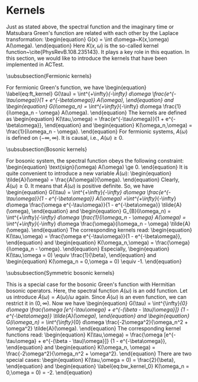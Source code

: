 # Kernels

Just as stated above, the spectral function and the imaginary time or Matsubara Green's function are related with each other by the Laplace transformation:
\begin{equation}
G(x) = \int d\omega~K(x,\omega) A(\omega).
\end{equation}
Here $K(x,\omega)$ is the so-called kernel function~\cite{PhysRevB.108.235143}. It plays a key role in this equation. In this section, we would like to introduce the kernels that have been implemented in ACTest.

\subsubsection{Fermionic kernels}

For fermionic Green's function, we have
\begin{equation}
\label{eq:ft_kernel}
G(\tau) = \int^{+\infty}_{-\infty} d\omega
          \frac{e^{-\tau\omega}}{1 + e^{-\beta\omega}} A(\omega),
\end{equation}
and
\begin{equation}
G(i\omega_n) = \int^{+\infty}_{-\infty} d\omega
               \frac{1}{i\omega_n - \omega} A(\omega).
\end{equation}
The kernels are defined as
\begin{equation}
K(\tau,\omega) = \frac{e^{-\tau\omega}}{1 + e^{-\beta\omega}},
\end{equation}
and
\begin{equation}
K(\omega_n,\omega) = \frac{1}{i\omega_n - \omega}.
\end{equation}
For fermionic systems, $A(\omega)$ is defined on $(-\infty,\infty)$. It is causal, i.e., $A(\omega) \ge 0$.

\subsubsection{Bosonic kernels}

For bosonic system, the spectral function obeys the following constraint:
\begin{equation}
\text{sign}(\omega) A(\omega) \ge 0.
\end{equation}
It is quite convenient to introduce a new variable $\tilde{A}(\omega)$:
\begin{equation}
\tilde{A}(\omega) = \frac{A(\omega)}{\omega}.
\end{equation}
Clearly, $\tilde{A}(\omega) \ge 0$. It means that $\tilde{A}(\omega)$ is positive definite. So, we have
\begin{equation}
G(\tau)
= \int^{+\infty}_{-\infty} d\omega
          \frac{e^{-\tau\omega}}{1 - e^{-\beta\omega}}
          A(\omega)
=\int^{+\infty}_{-\infty} d\omega
          \frac{\omega e^{-\tau\omega}}{1 - e^{-\beta\omega}}
          \tilde{A}(\omega),
\end{equation}
and
\begin{equation}
G_{B}(i\omega_n) = \int^{+\infty}_{-\infty} d\omega
               \frac{1}{i\omega_n - \omega} A(\omega)
                 = \int^{+\infty}_{-\infty} d\omega
               \frac{\omega}{i\omega_n - \omega} \tilde{A}(\omega).
\end{equation}
The corresponding kernels read:
\begin{equation}
K(\tau,\omega) = \frac{\omega e^{-\tau\omega}}{1 - e^{-\beta\omega}},
\end{equation}
and
\begin{equation}
K(\omega_n,\omega) = \frac{\omega}{i\omega_n - \omega}.
\end{equation}
Especially,
\begin{equation}
K(\tau,\omega = 0) \equiv \frac{1}{\beta},
\end{equation}
and
\begin{equation}
K(\omega_n = 0,\omega = 0) \equiv -1.
\end{equation}

\subsubsection{Symmetric bosonic kernels}

This is a special case for the bosonic Green's function with Hermitian bosonic operators. Here, the spectral function $A(\omega)$ is an odd function. Let us introduce $\tilde{A}(\omega) = A(\omega)/\omega$ again. Since $\tilde{A}(\omega)$ is an even function, we can restrict it in $(0,\infty)$. Now we have
\begin{equation}
G(\tau)
= \int^{\infty}_{0} d\omega
              \frac{\omega [e^{-\tau\omega} + e^{-(\beta - \tau)\omega}]}
                   {1 - e^{-\beta\omega}}
              \tilde{A}(\omega),
\end{equation}
and
\begin{equation}
G(i\omega_n) = \int^{\infty}_{0} d\omega
                   \frac{-2\omega^2}{\omega_n^2 + \omega^2} \tilde{A}(\omega).
\end{equation}
The corresponding kernel functions read:
\begin{equation}
K(\tau,\omega) =
    \frac{\omega [e^{-\tau\omega} + e^{-(\beta - \tau)\omega}]}
    {1 - e^{-\beta\omega}},
\end{equation}
and
\begin{equation}
K(\omega_n, \omega) = \frac{-2\omega^2}{\omega_n^2 + \omega^2}.
\end{equation}
There are two special cases:
\begin{equation}
K(\tau,\omega = 0) = \frac{2}{\beta},
\end{equation}
and
\begin{equation}
\label{eq:bw_kernel_0}
K(\omega_n = 0,\omega = 0) = -2.
\end{equation}
